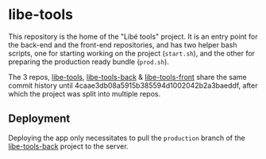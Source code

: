 # libe-tools

This repository is the home of the "Libé tools" project. It is an entry point for the back-end and the front-end repositories, and has two helper bash scripts, one for starting working on the project (`start.sh`), and the other for preparing the production ready bundle (`prod.sh`).

The 3 repos, [libe-tools](https://github.com/libe-max/libe-tools), [libe-tools-back](https://github.com/libe-max/libe-tools-back) & [libe-tools-front](https://github.com/libe-max/libe-tools-front) share the same commit history until 4caae3db08a5915b385594d1002042b2a3baeddf, after which the project was split into multiple repos.

## Deployment

Deploying the app only necessitates to pull the `production` branch of the [libe-tools-back](https://github.com/libe-max/libe-tools-back) project to the server.
